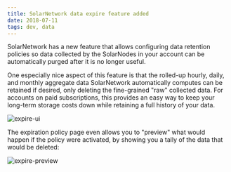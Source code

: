 ```yaml
---
title: SolarNetwork data expire feature added
date: 2018-07-11
tags: dev, data
---
```

SolarNetwork has a new feature that allows configuring data retention policies so data collected by
the SolarNodes in your account can be automatically purged after it is no longer useful.

<!--more-->

One especially nice aspect of this feature is that the rolled-up hourly, daily, and monthly
aggregate data SolarNetwork automatically computes can be retained if desired, only deleting the
fine-grained "raw" collected data. For accounts on paid subscriptions, this provides an easy way to
keep your long-term storage costs down while retaining a full history of your data.

![expire-ui](/img/news/solaruser-data-expire-ui.png)

The expiration policy page even allows you to "preview" what would happen if the policy were
activated, by showing you a tally of the data that would be deleted:

![expire-preview](/img/news/solaruser-expire-policy-preview.png)
